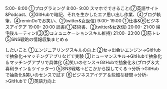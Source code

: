 5:00- 8:00 ①プログラミング
8:00- 9:00 スマホでできること(⑦英語サイト&Podcast、③GitHubで暗記、それを生かしたエア思い出し作業、④ブログ執筆、④reminDoでお笑い、②twitter&女返信)
9:00- 19:00 ①仕事&⑥ビジネスアイデア
19:00- 20:00 読書(①技術書、②twitter&女返信)
20:00- 21:00 帰宅後ルーティン(③⑤コミュニケーションスキル維持)
21:00- 23:00 ③筋トレ⑤SNS戦略の情報収集まとめる

したいこと
①エンジニアリングスキルの向上
②女->出会いエンジン->GitHubで抽象化->マッチングアプリなどで実験
③ヒューマンスキル->GitHubで抽象化＆マッチングアプリで具体化
④笑いのセンス->GitHubで抽象化＆(ブログ＆大喜利ライン＆ツイッター)
⑤SNS戦略->どこかから探してくる->分析->GitHubで抽象化&笑いのセンスで試す
⑥ビジネスアイデア＆些細な疑問->分析->GitHubで
⑦英語力向上
